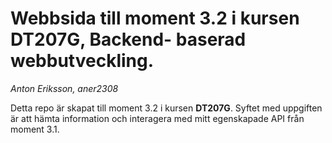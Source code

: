 # Webbsida till moment 3.2 i kursen DT207G, Backend- baserad webbutveckling.
*Anton Eriksson, aner2308*

Detta repo är skapat till moment 3.2 i kursen **DT207G**.
Syftet med uppgiften är att hämta information och interagera med mitt egenskapade API från moment 3.1.
